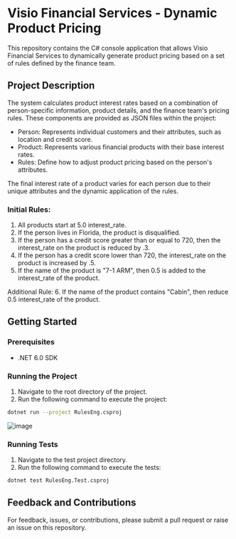 # Visio Financial Services - Dynamic Product Pricing

This repository contains the C# console application that allows Visio Financial Services to dynamically generate product pricing based on a set of rules defined by the finance team.

## Project Description

The system calculates product interest rates based on a combination of person-specific information, product details, and the finance team's pricing rules. These components are provided as JSON files within the project:

* Person: Represents individual customers and their attributes, such as location and credit score.
* Product: Represents various financial products with their base interest rates.
* Rules: Define how to adjust product pricing based on the person's attributes.

The final interest rate of a product varies for each person due to their unique attributes and the dynamic application of the rules.

### Initial Rules:

1. All products start at 5.0 interest_rate.
2. If the person lives in Florida, the product is disqualified.
3. If the person has a credit score greater than or equal to 720, then the interest_rate on the product is reduced by .3.
4. If the person has a credit score lower than 720, the interest_rate on the product is increased by .5.
5. If the name of the product is "7-1 ARM", then 0.5 is added to the interest_rate of the product.

Additional Rule:
6. If the name of the product contains "Cabin", then reduce 0.5 interest_rate of the product.

## Getting Started

### Prerequisites

- .NET 6.0 SDK

### Running the Project

1. Navigate to the root directory of the project.
2. Run the following command to execute the project:

```bash
dotnet run --project RulesEng.csproj
```
![image](https://github.com/ZeyuanLi16/RulesEng/assets/22227133/65031d72-a981-476a-8195-7f50cb0d461f)

### Running Tests

1. Navigate to the test project directory.
2. Run the following command to execute the tests:

```bash
dotnet test RulesEng.Test.csproj
```

## Feedback and Contributions

For feedback, issues, or contributions, please submit a pull request or raise an issue on this repository.
